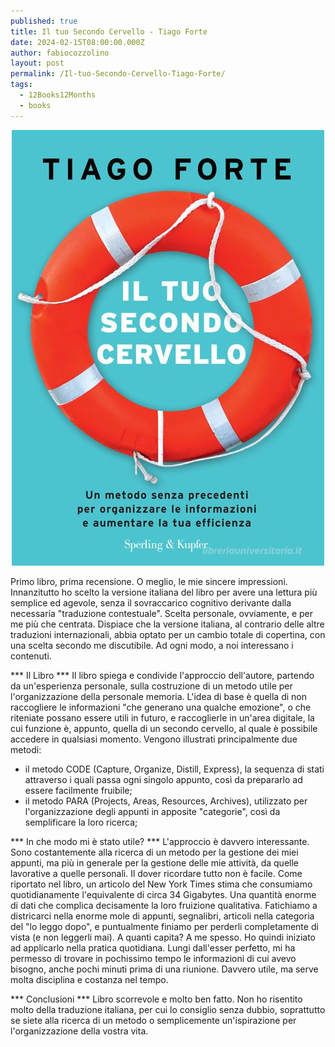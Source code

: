 ```yaml
---
published: true
title: Il tuo Secondo Cervello - Tiago Forte
date: 2024-02-15T08:00:00.000Z
author: fabiocozzolino
layout: post
permalink: /Il-tuo-Secondo-Cervello-Tiago-Forte/
tags:
  - 12Books12Months
  - books
---
```

<p align="center">
  <img src="/assets/img/headline/secondo-cervello.jpeg" alt="Il tuo Secondo Cervello">
</p>
Primo libro, prima recensione. O meglio, le mie sincere impressioni. Innanzitutto ho scelto la versione italiana del libro per avere una lettura più semplice ed agevole, senza il sovraccarico cognitivo derivante dalla necessaria "traduzione contestuale". Scelta personale, ovviamente, e per me più che centrata. Dispiace che la versione italiana, al contrario delle altre traduzioni internazionali, abbia optato per un cambio totale di copertina, con una scelta secondo me discutibile. Ad ogni modo, a noi interessano i contenuti.

*** Il Libro ***
Il libro spiega e condivide l'approccio dell'autore, partendo da un'esperienza personale, sulla costruzione di un metodo utile per l'organizzazione della personale memoria. L'idea di base è quella di non raccogliere le informazioni "che generano una qualche emozione", o che riteniate possano essere utili in futuro, e raccoglierle in un'area digitale, la cui funzione è, appunto, quella di un secondo cervello, al quale è possibile accedere in qualsiasi momento.
Vengono illustrati principalmente due metodi: 
- il metodo CODE (Capture, Organize, Distill, Express), la sequenza di stati attraverso i quali passa ogni singolo appunto, così da prepararlo ad essere facilmente fruibile;
- il metodo PARA (Projects, Areas, Resources, Archives), utilizzato per l'organizzazione degli appunti in apposite "categorie", così da semplificare la loro ricerca;

*** In che modo mi è stato utile? ***
L'approccio è davvero interessante. Sono costantemente alla ricerca di un metodo per la gestione dei miei appunti, ma più in generale per la gestione delle mie attività, da quelle lavorative a quelle personali. Il dover ricordare tutto non è facile. Come riportato nel libro, un articolo del New York Times stima che consumiamo quotidianamente l'equivalente di circa 34 Gigabytes. Una quantità enorme di dati che complica decisamente la loro fruizione qualitativa. Fatichiamo a districarci nella enorme mole di appunti, segnalibri, articoli nella categoria del "lo leggo dopo", e puntualmente finiamo per perderli completamente di vista (e non leggerli mai). A quanti capita? A me spesso.
Ho quindi iniziato ad applicarlo nella pratica quotidiana. Lungi dall'esser perfetto, mi ha permesso di trovare in pochissimo tempo le informazioni di cui avevo bisogno, anche pochi minuti prima di una riunione. Davvero utile, ma serve molta disciplina e costanza nel tempo.

*** Conclusioni ***
Libro scorrevole e molto ben fatto. Non ho risentito molto della traduzione italiana, per cui lo consiglio senza dubbio, soprattutto se siete alla ricerca di un metodo o semplicemente un'ispirazione per l'organizzazione della vostra vita.
